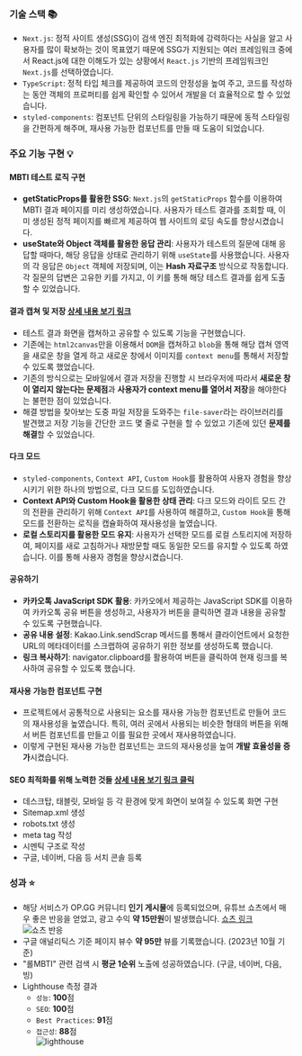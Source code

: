 ### 기술 스택 📚
- ```Next.js```: 정적 사이트 생성(SSG)이 검색 엔진 최적화에 강력하다는 사실을 알고 사용자를 많이 확보하는 것이 목표였기 때문에 SSG가 지원되는 여러 프레임워크 중에서  React.js에 대한 이해도가 있는 상황에서  ```React.js``` 기반의 프레임워크인 ```Next.js```를 선택하였습니다.
- ```TypeScript```: 정적 타입 체크를 제공하여 코드의 안정성을 높여 주고,  코드를 작성하는 동안 객체의 프로퍼티를 쉽게 확인할 수 있어서 개발을 더 효율적으로 할 수 있었습니다.
- ```styled-components```: 컴포넌트 단위의 스타일링을 가능하기 때문에 동적 스타일링을 간편하게 해주며, 재사용 가능한 컴포넌트를 만들 때 도움이 되었습니다.

### 주요 기능 구현 💡

#### MBTI 테스트 로직 구현
- **getStaticProps를 활용한 SSG**: ```Next.js```의 ```getStaticProps``` 함수를 이용하여 MBTI 결과 페이지를 미리 생성하였습니다. 사용자가 테스트 결과를 조회할 때, 이미 생성된 정적 페이지를 빠르게 제공하여 웹 사이트의 로딩 속도를 향상시켰습니다.
- **useState와 Object 객체를 활용한 응답 관리**: 사용자가 테스트의 질문에 대해 응답할 때마다, 해당 응답을 상태로 관리하기 위해 ```useState```를 사용했습니다. 사용자의 각 응답은 ```Object``` 객체에 저장되며, 이는 **Hash 자료구조** 방식으로 작동합니다. 각 질문의 답변은 고유한 키를 가지고, 이 키를 통해 해당 테스트 결과를 쉽게 도출할 수 있었습니다.

#### 결과 캡쳐 및 저장 [상세 내용 보기 링크](https://yongvelpoer.gitbook.io/lol-mbti/undefined-2/undefined-1/undefined-1)
- 테스트 결과 화면을 캡쳐하고 공유할 수 있도록 기능을 구현했습니다.
- 기존에는 ```html2canvas```만을 이용해서 ```DOM```을 캡쳐하고 ```blob```을 통해 해당 캡쳐 영역을 새로운 창을 열게 하고 새로운 창에서 이미지를 ```context menu```를 통해서 저장할 수 있도록 했었습니다.
- 기존의 방식으로는 모바일에서 결과 저장을 진행할 시 브라우저에 따라서 **새로운 창이 열리지 않는다는 문제점**과 **사용자가 context menu를 열어서 저장**을 해야한다는 불편한 점이 있었습니다.
- 해결 방법을 찾아보는 도중 파일 저장을 도와주는 ```file-saver```라는 라이브러리를 발견했고 저장 기능을 간단한 코드 몇 줄로 구현을 할 수 있었고 기존에 있던 **문제를 해결**할 수 있었습니다.

#### 다크 모드
- ```styled-components```, ```Context API```, ```Custom Hook```를 활용하여 사용자 경험을 향상시키기 위한 하나의 방법으로, 다크 모드를 도입하였습니다.
- **Context API와 Custom Hook을 활용한 상태 관리**: 다크 모드와 라이트 모드 간의 전환을 관리하기 위해 ```Context API```를 사용하여 해결하고, ```Custom Hook```을 통해 모드를 전환하는 로직을 캡슐화하여 재사용성을 높였습니다. 
- **로컬 스토리지를 활용한 모드 유지**: 사용자가 선택한 모드를 로컬 스토리지에 저장하여, 페이지를 새로 고침하거나 재방문할 때도 동일한 모드를 유지할 수 있도록 하였습니다. 이를 통해 사용자 경험을 향상시켰습니다.

#### 공유하기
- **카카오톡 JavaScript SDK 활용**: 카카오에서 제공하는 JavaScript SDK를 이용하여 카카오톡 공유 버튼을 생성하고, 사용자가 버튼을 클릭하면 결과 내용을 공유할 수 있도록 구현했습니다.
- **공유 내용 설정**: Kakao.Link.sendScrap 메서드를 통해서 클라이언트에서 요청한 URL의 메타데이터를 스크랩하여 공유하기 위한 정보를 생성하도록 했습니다.
- **링크 복사하기**: navigator.clipboard를 활용하여 버튼을 클릭하여 현재 링크를 복사하여 공유할 수 있도록 했습니다.

#### 재사용 가능한 컴포넌트 구현
- 프로젝트에서 공통적으로 사용되는 요소를 재사용 가능한 컴포넌트로 만들어 코드의 재사용성을 높였습니다. 특히, 여러 곳에서 사용되는 비슷한 형태의 버튼을 위해서 버튼 컴포넌트를 만들고 이를 필요한 곳에서 재사용하였습니다.
- 이렇게 구현된 재사용 가능한 컴포넌트는 코드의 재사용성을 높여 **개발 효율성을 증가**시켰습니다.

#### SEO 최적화를 위해 노력한 것들 [상세 내용 보기 링크 클릭](https://yongvelpoer.gitbook.io/lol-mbti/undefined-2/seo/seo)
- 데스크탑, 태블릿, 모바일 등 각 환경에 맞게 화면이 보여질 수 있도록 화면 구현
- Sitemap.xml 생성
- robots.txt 생성
- meta tag 작성
- 시멘틱 구조로 작성
- 구글, 네이버, 다음 등 서치 콘솔 등록

### 성과 ⭐
- 해당 서비스가 OP.GG 커뮤니티 **인기 게시물**에 등록되었으며, 유튜브 쇼츠에서 매우 좋은 반응을 얻었고, 광고 수익 **약 15만원**이 발생했습니다. [쇼츠 링크](https://youtube.com/shorts/LZLyd5KU7po?si=-y2TZzOvN79wt6C2)
![쇼츠 반응](/images/project/lolbti/short.gif)
- 구글 애널리틱스 기준 페이지 뷰수 **약 95만** 뷰를 기록했습니다. (2023년 10월 기준)
- "롤MBTI" 관련 검색 시 **평균 1순위** 노출에 성공하였습니다. (구글, 네이버, 다음, 빙)
- Lighthouse 측정 결과
  - ```성능```: **100**점
  - ```SEO```: **100**점
  - ```Best Practices```: **91**점
  - ```접근성```:  **88**점  
  ![lighthouse](/images/project/lolbti/lol-mbti-lighthouse.png)